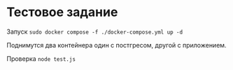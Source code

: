 # Тестовое задание

Запуск `sudo docker compose -f ./docker-compose.yml up -d`

Поднимутся два контейнера один с постгресом, другой с приложением.

Проверка `node test.js`
